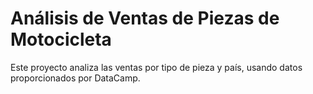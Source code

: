 # Análisis de Ventas de Piezas de Motocicleta

Este proyecto analiza las ventas por tipo de pieza y país, usando datos proporcionados por DataCamp.
